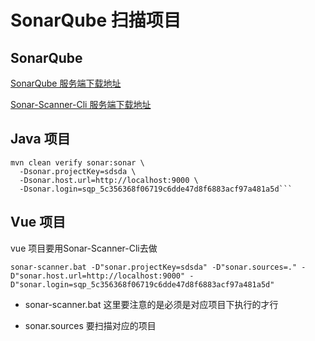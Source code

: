 # SonarQube 扫描项目

## SonarQube
[SonarQube 服务端下载地址](https://binaries.sonarsource.com/Distribution/sonarqube/sonarqube-9.7.1.62043.zip)

[Sonar-Scanner-Cli 服务端下载地址](https://binaries.sonarsource.com/Distribution/sonar-scanner-cli/sonar-scanner-cli-4.7.0.2747-windows.zip)

## Java 项目

```shell
mvn clean verify sonar:sonar \
  -Dsonar.projectKey=sdsda \
  -Dsonar.host.url=http://localhost:9000 \
  -Dsonar.login=sqp_5c356368f06719c6dde47d8f6883acf97a481a5d```
```

## Vue 项目
vue 项目要用Sonar-Scanner-Cli去做

```shell
sonar-scanner.bat -D"sonar.projectKey=sdsda" -D"sonar.sources=." -D"sonar.host.url=http://localhost:9000" -D"sonar.login=sqp_5c356368f06719c6dde47d8f6883acf97a481a5d"
```

- sonar-scanner.bat 这里要注意的是必须是对应项目下执行的才行

- sonar.sources 要扫描对应的项目